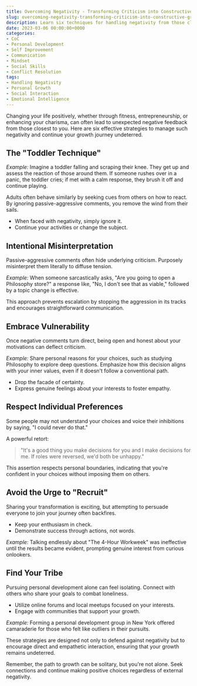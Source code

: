 ```yaml
---
title: Overcoming Negativity - Transforming Criticism into Constructive Growth
slug: overcoming-negativity-transforming-criticism-into-constructive-growth
description: Learn six techniques for handling negativity from those closest to you when embarking on personal growth journeys.
date: 2023-03-06 00:00:00+0000
categories:
- CoC
- Personal Development
- Self Improvement
- Communication
- Mindset
- Social Skills
- Conflict Resolution
tags:
- Handling Negativity
- Personal Growth
- Social Interaction
- Emotional Intelligence
---
```


Changing your life positively, whether through fitness, entrepreneurship, or enhancing your charisma, can often lead to unexpected negative feedback from those closest to you. Here are six effective strategies to manage such negativity and continue your growth journey undeterred.

## The "Toddler Technique"

*Example:* Imagine a toddler falling and scraping their knee. They get up and assess the reaction of those around them. If someone rushes over in a panic, the toddler cries; if met with a calm response, they brush it off and continue playing.

Adults often behave similarly by seeking cues from others on how to react. By ignoring passive-aggressive comments, you remove the wind from their sails.

- When faced with negativity, simply ignore it.
- Continue your activities or change the subject.

## Intentional Misinterpretation

Passive-aggressive comments often hide underlying criticism. Purposely misinterpret them literally to diffuse tension.

*Example:* When someone sarcastically asks, "Are you going to open a Philosophy store?" a response like, "No, I don't see that as viable," followed by a topic change is effective.

This approach prevents escalation by stopping the aggression in its tracks and encourages straightforward communication.

## Embrace Vulnerability

Once negative comments turn direct, being open and honest about your motivations can deflect criticism.

*Example:* Share personal reasons for your choices, such as studying Philosophy to explore deep questions. Emphasize how this decision aligns with your inner values, even if it doesn't follow a conventional path.

- Drop the facade of certainty.
- Express genuine feelings about your interests to foster empathy.

## Respect Individual Preferences

Some people may not understand your choices and voice their inhibitions by saying, "I could never do that."

A powerful retort:

> "It's a good thing you make decisions for you and I make decisions for me. If roles were reversed, we'd both be unhappy."

This assertion respects personal boundaries, indicating that you're confident in your choices without imposing them on others.

## Avoid the Urge to "Recruit"

Sharing your transformation is exciting, but attempting to persuade everyone to join your journey often backfires.

- Keep your enthusiasm in check.
- Demonstrate success through actions, not words.

*Example:* Talking endlessly about "The 4-Hour Workweek" was ineffective until the results became evident, prompting genuine interest from curious onlookers.

## Find Your Tribe

Pursuing personal development alone can feel isolating. Connect with others who share your goals to combat loneliness.

- Utilize online forums and local meetups focused on your interests.
- Engage with communities that support your growth.

*Example:* Forming a personal development group in New York offered camaraderie for those who felt like outliers in their pursuits.

These strategies are designed not only to defend against negativity but to encourage direct and empathetic interaction, ensuring that your growth remains undeterred.

Remember, the path to growth can be solitary, but you're not alone. Seek connections and continue making positive choices regardless of external negativity.
